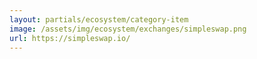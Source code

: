 ```yaml
---
layout: partials/ecosystem/category-item
image: /assets/img/ecosystem/exchanges/simpleswap.png
url: https://simpleswap.io/
---
```

